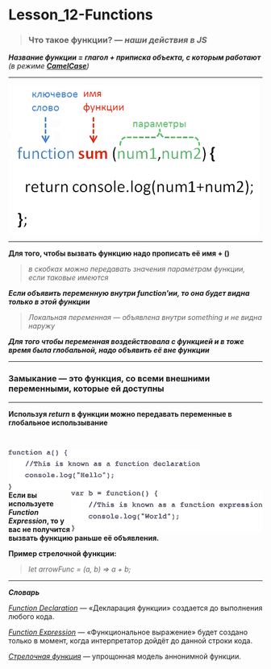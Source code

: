 # Lesson_12-Functions

> ### Что такое функции? — _наши действия в JS_

_**Название функции = глагол + приписка объекта, с которым работают** (в режиме [**CamelCase**](https://ru.wikipedia.org/wiki/CamelCase))_

<hr>

<img src = 'img/function-options.png' align = 'center'>

<hr>

**Для того, чтобы вызвать функцию надо прописать её имя + ()** 
> _в скобках можно передавать значения параметрам функции, если таковые имеются_

_**Если объявить переменную внутри function'ии, то она будет видна только в этой функции**_

> _Локальная переменная — объявлена внутри something и не видна наружу_

_**Для того чтобы переменная воздействовала с функцией и в тоже время была глобальной, надо объявить её вне функции**_

<hr>

### Замыкание — это функция, со всеми внешними переменными, которые ей доступны

<hr>

**Используя _return_ в функции можно передавать переменные в глобальное использывание**

<br>

<p><img src = 'img/function_declaration.png' align = 'left'>
<img src = 'img/function_expression.png' align = 'right'></p>

<br><br><br><br>

**Если вы используете _Function Expression_, то у вас не получится вызвать функцию раньше её объявления.**

**Пример стрелочной функции:**

> _let arrowFunc = (a, b) => a + b;_

<hr>

_**Словарь**_

[_Function Declaration_](https://learn.javascript.ru/function-expressions-arrows) — «Декларация функции» создается до выполнения любого кода.

[_Function Expression_](https://learn.javascript.ru/function-expressions-arrows) — «Функциональное выражение» будет создано только в момент, когда интерпретатор дойдёт до данной строки кода.

[_Стрелочная функция_](https://developer.mozilla.org/ru/docs/Web/JavaScript/Reference/Functions/Arrow_functions) — упрощонная модель аннонимной функции.
